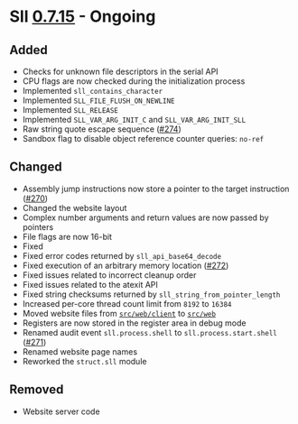 # Sll [0.7.15] - Ongoing

## Added

- Checks for unknown file descriptors in the serial API
- CPU flags are now checked during the initialization process
- Implemented `sll_contains_character`
- Implemented `SLL_FILE_FLUSH_ON_NEWLINE`
- Implemented `SLL_RELEASE`
- Implemented `SLL_VAR_ARG_INIT_C` and `SLL_VAR_ARG_INIT_SLL`
- Raw string quote escape sequence ([#274])
- Sandbox flag to disable object reference counter queries: `no-ref`

## Changed

- Assembly jump instructions now store a pointer to the target instruction ([#270])
- Changed the website layout
- Complex number arguments and return values are now passed by pointers
- File flags are now 16-bit
- Fixed
- Fixed error codes returned by `sll_api_base64_decode`
- Fixed execution of an arbitrary memory location ([#272])
- Fixed issues related to incorrect cleanup order
- Fixed issues related to the atexit API
- Fixed string checksums returned by `sll_string_from_pointer_length`
- Increased per-core thread count limit from `8192` to `16384`
- Moved website files from [`src/web/client`][0.7.14/src/web/client] to [`src/web`][0.7.15/src/web]
- Registers are now stored in the register area in debug mode
- Renamed audit event `sll.process.shell` to `sll.process.start.shell` ([#271])
- Renamed website page names
- Reworked the `struct.sll` module

## Removed

- Website server code

[0.7.15]: https://github.com/sl-lang/sll/compare/sll-v0.7.14...main
[#274]: https://github.com/sl-lang/sll/issues/274
[#272]: https://github.com/sl-lang/sll/issues/272
[#271]: https://github.com/sl-lang/sll/issues/271
[#270]: https://github.com/sl-lang/sll/issues/270
[0.7.15/src/web]: https://github.com/sl-lang/sll/tree/main/src/web
[0.7.14/src/web/client]: https://github.com/sl-lang/sll/tree/sll-v0.7.14/src/web/client
